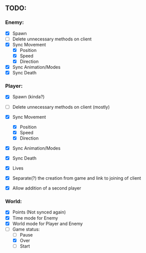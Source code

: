 ## TODO:   
### Enemy: 
- [x] Spawn
- [ ] Delete unnecessary methods on client 
- [x] Sync Movement
    - [x] Position
    - [x] Speed
    - [x] Direction
- [x] Sync Animation/Modes
- [x] Sync Death

### Player:
- [x] Spawn (kinda?)
- [ ] Delete unnecessary methods on client (mostly) 
- [x] Sync Movement
    - [x] Position
    - [x] Speed
    - [x] Direction
- [x] Sync Animation/Modes
- [x] Sync Death
- [x] Lives
- [x] Separate(?) the creation from game and link to joining of client
- [x] Allow addition of a second player


### World:
- [x] Points (Not synced again)
- [x] Time mode for Enemy
- [x] World mode for Player and Enemy
- [ ] Game status:
     - [ ] Pause
     - [x] Over
     - [ ] Start